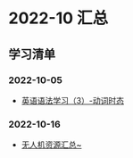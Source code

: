# 2022-10 汇总
## 学习清单
### 2022-10-05
* [英语语法学习（3）-动词时态](./2022-10-05/英语语法学习（3）-动词时态.md)

### 2022-10-16
* [无人机资源汇总~](./2022-10-16/无人机资源汇总~.md)

